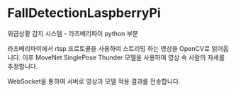 # FallDetectionLaspberryPi

위급상황 감지 시스템 - 라즈베리파이 python 부분

라즈베리파이에서 rtsp 프로토콜을 사용하여 스트리밍 하는 영상을 OpenCV로 읽어옵니다.
이후 MoveNet SinglePose Thunder 모델을 사용하여 영상 속 사람의 자세를 추정합니다.

WebSocket을 통하여 서버로 영상과 모델 적용 결과를 전송합니다.
